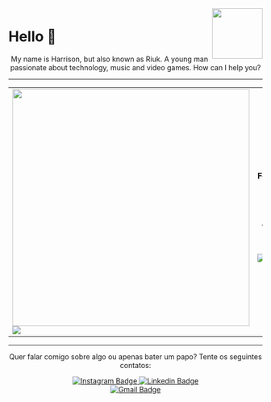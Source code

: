 
<img src="https://i.giphy.com/media/v1.Y2lkPTc5MGI3NjExaHhwcWdpeDV4OHpkNXc2cjF0NnM1NGl4NDFjaGd0M3dmYjMwdzhreiZlcD12MV9pbnRlcm5hbF9naWZfYnlfaWQmY3Q9cw/UQ1EI1ML2ABQdbebup/giphy.gif" width="100px" align="right"/>
<h1>Hello 👋 </h1>
<p align="center">My name is Harrison, but also known as Riuk. A young man passionate about technology, music and video games. How can I help you?</p>

<hr/>

<table border="0">
<tr>
<td>
<img src="https://github-readme-stats.vercel.app/api/top-langs/?username=harrisonleandro&hide_progress=false&theme=tokyonight" width="470px" /><br/>
<img src="https://github-readme-stats.vercel.app/api?username=harrisonleandro&show_icons=true&theme=tokyonight" />
</td>

<td>

<h4>Formação</h4>

- 🧑‍🏫 Autodidata

  </hr>

<h4  align="center">Technology Stack 👨‍💻</h4>  
<div aling="center">
  
<img src="https://img.shields.io/badge/HTML5-E34F26?style=for-the-badge&logo=html5&logoColor=white" />
<img src="https://img.shields.io/badge/CSS3-1572B6?style=for-the-badge&logo=css3&logoColor=white" />

</div>
</td>
</tr>
</table>

<hr/>
<p align="center"> Quer falar comigo sobre algo ou apenas bater um papo? Tente os seguintes contatos: </p>
<div align="center">
<a href="https://www.instagram.com/riukinhoo/">
  <img src="https://img.shields.io/badge/-@riukinhoo-3f729b?logo=instagram&logoColor=white" alt="Instagram Badge" />
</a>
<a href="https://www.linkedin.com/in/harrison-leandro-a84820252/">
  <img src="https://img.shields.io/badge/-Harrison%20Leandro-0e76a8?logo=linkedin&logoColor=white" alt="Linkedin Badge" />
</a>
<br/>
<a href="mailto:harrisonleandro2022@gmail.com">
  <img src="https://img.shields.io/badge/-harrisonleandro@gmail.com-db4a39?logo=gmail&logoColor=white" alt="Gmail Badge" />
</a>
</div>
